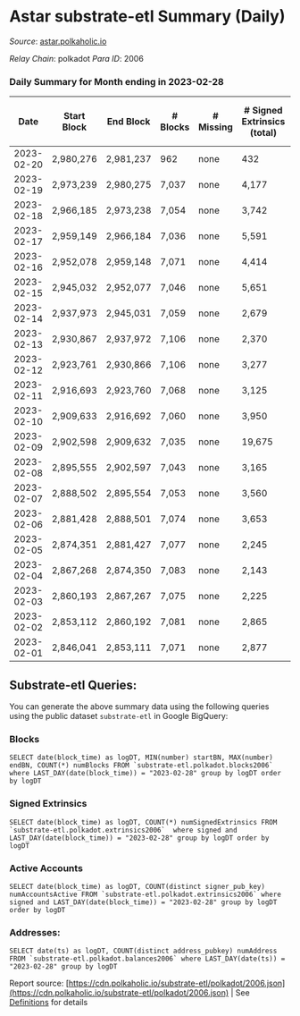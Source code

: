 # Astar substrate-etl Summary (Daily)

_Source_: [astar.polkaholic.io](https://astar.polkaholic.io)

*Relay Chain*: polkadot
*Para ID*: 2006



### Daily Summary for Month ending in 2023-02-28


| Date | Start Block | End Block | # Blocks | # Missing | # Signed Extrinsics (total) | # Active Accounts | # Addresses with Balances | # Events | # Transfers | # XCM Transfers In | # XCM Transfers Out |
| ---- | ----------- | --------- | -------- | --------- | --------------------------- | ----------------- | ------------------------- | -------- | ----------- | ------------------ | ------------------- |
| 2023-02-20 | 2,980,276 | 2,981,237 | 962 | none  | 432 | 235 |  | 282,319 | 2,508 ($2,994,069.65) |   |   |
| 2023-02-19 | 2,973,239 | 2,980,275 | 7,037 | none  | 4,177 | 832 | 513,528 | 1,489,662 | 15,244 ($14,061,781.66) |   |   |
| 2023-02-18 | 2,966,185 | 2,973,238 | 7,054 | none  | 3,742 |  | 513,193 | 2,043,703 | 14,134 ($10,868,273.57) |   |   |
| 2023-02-17 | 2,959,149 | 2,966,184 | 7,036 | none  | 5,591 | 2,284 | 512,821 | 2,358,718 | 25,914 ($28,725,277.44) |   |   |
| 2023-02-16 | 2,952,078 | 2,959,148 | 7,071 | none  | 4,414 | 1,818 | 512,232 | 1,976,190 | 16,788 ($35,266,046.68) | 76 ($90,101.93) | 85 ($41,150.34) |
| 2023-02-15 | 2,945,032 | 2,952,077 | 7,046 | none  | 5,651 | 2,129 | 511,921 | 2,165,468 | 20,520 ($32,835,561.97) | 99 ($73,504.57) | 68 ($9,759.38) |
| 2023-02-14 | 2,937,973 | 2,945,031 | 7,059 | none  | 2,679 | 1,220 | 511,448 | 1,721,025 | 13,887 ($9,942,424.95) | 57 ($20,109.95) | 52 ($14,150.84) |
| 2023-02-13 | 2,930,867 | 2,937,972 | 7,106 | none  | 2,370 | 1,129 | 511,223 | 500,403 | 14,586 ($9,460,203.17) | 71 ($64,779.17) | 51 ($46,693.94) |
| 2023-02-12 | 2,923,761 | 2,930,866 | 7,106 | none  | 3,277 | 1,410 | 511,012 | 1,357,377 | 12,988 ($9,930,621.79) | 36 ($35,290.47) | 46 ($38,111.32) |
| 2023-02-11 | 2,916,693 | 2,923,760 | 7,068 | none  | 3,125 | 1,462 | 510,684 | 1,519,834 | 13,781 ($11,908,408.06) | 46 ($25,498.93) | 19 ($6,734.99) |
| 2023-02-10 | 2,909,633 | 2,916,692 | 7,060 | none  | 3,950 | 1,651 | 510,444 | 1,833,162 | 15,182 ($22,289,783.14) | 39 ($213,258.91) | 49 ($14,342.63) |
| 2023-02-09 | 2,902,598 | 2,909,632 | 7,035 | none  | 19,675 | 4,621 | 510,039 | 2,884,360 | 56,677 ($153,606,527.31) | 243 ($320,387.17) | 203 ($195,887.89) |
| 2023-02-08 | 2,895,555 | 2,902,597 | 7,043 | none  | 3,165 | 1,245 | 507,242 | 1,749,666 | 15,241 ($15,610,588.45) | 39 ($20,520.11) | 16 ($7,769.44) |
| 2023-02-07 | 2,888,502 | 2,895,554 | 7,053 | none  | 3,560 | 1,445 | 507,029 | 1,823,687 | 16,014 ($4,982,343.24) | 62 ($40,484.97) | 61 ($13,270.54) |
| 2023-02-06 | 2,881,428 | 2,888,501 | 7,074 | none  | 3,653 | 1,079 | 506,322 | 1,558,582 | 14,098 ($1,603,955.85) | 32 ($9,525.62) | 45 ($9,046.20) |
| 2023-02-05 | 2,874,351 | 2,881,427 | 7,077 | none  | 2,245 | 1,074 | 504,152 | 1,593,747 | 11,007 ($1,922,900.36) | 29 ($1,349.18) | 30 ($19,620.89) |
| 2023-02-04 | 2,867,268 | 2,874,350 | 7,083 | none  | 2,143 | 1,060 | 503,990 | 1,641,006 | 10,756 ($2,061,439.09) | 16 ($2,077.01) | 34 ($18,828.02) |
| 2023-02-03 | 2,860,193 | 2,867,267 | 7,075 | none  | 2,225 | 1,078 | 501,255 | 1,714,139 | 11,554 ($38,511,686.03) | 46 ($2,621.03) | 38 ($83,940.63) |
| 2023-02-02 | 2,853,112 | 2,860,192 | 7,081 | none  | 2,865 | 1,252 | 499,186 | 1,635,437 | 12,692 ($6,776,208.43) | 35 ($14,926.44) | 33 ($15,737.63) |
| 2023-02-01 | 2,846,041 | 2,853,111 | 7,071 | none  | 2,877 | 1,259 | 497,750 | 1,854,687 | 16,873 ($6,273,839.27) | 85 ($28,044.82) | 44 ($20,533.34) |

## Substrate-etl Queries:
You can generate the above summary data using the following queries using the public dataset `substrate-etl` in Google BigQuery:


### Blocks
```
SELECT date(block_time) as logDT, MIN(number) startBN, MAX(number) endBN, COUNT(*) numBlocks FROM `substrate-etl.polkadot.blocks2006`  where LAST_DAY(date(block_time)) = "2023-02-28" group by logDT order by logDT
```


### Signed Extrinsics
```
SELECT date(block_time) as logDT, COUNT(*) numSignedExtrinsics FROM `substrate-etl.polkadot.extrinsics2006`  where signed and LAST_DAY(date(block_time)) = "2023-02-28" group by logDT order by logDT
```


### Active Accounts
```
SELECT date(block_time) as logDT, COUNT(distinct signer_pub_key) numAccountsActive FROM `substrate-etl.polkadot.extrinsics2006` where signed and LAST_DAY(date(block_time)) = "2023-02-28" group by logDT order by logDT
```


### Addresses:
```
SELECT date(ts) as logDT, COUNT(distinct address_pubkey) numAddress FROM `substrate-etl.polkadot.balances2006` where LAST_DAY(date(ts)) = "2023-02-28" group by logDT
```



Report source: [https://cdn.polkaholic.io/substrate-etl/polkadot/2006.json](https://cdn.polkaholic.io/substrate-etl/polkadot/2006.json) | See [Definitions](/DEFINITIONS.md) for details
